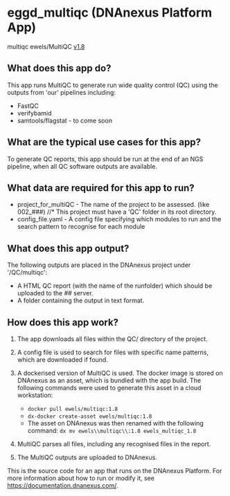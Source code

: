 # eggd_multiqc (DNAnexus Platform App)

multiqc
ewels/MultiQC [v1.8](https://github.com/ewels/MultiQC/)

## What does this app do?
This app runs MultiQC to generate run wide quality control (QC) using the outputs from 'our' pipelines including:
* FastQC 
* verifybamid
* samtools/flagstat - to come soon

## What are the typical use cases for this app?
To generate QC reports, this app should be run at the end of an NGS pipeline, when all QC software outputs are available.

## What data are required for this app to run?
* project_for_multiQC - The name of the project to be assessed. (like 002_###)
  //* This project must have a 'QC' folder in its root directory.
* config_file.yaml - A config file specifying which modules to run and the search pattern to recognise for each module

## What does this app output?
The following outputs are placed in the DNAnexus project under '/QC/multiqc':
* A HTML QC report (with the name of the runfolder) which should be uploaded to the ## server.
* A folder containing the output in text format.

## How does this app work?
1. The app downloads all files within the QC/ directory of the project. 
2. A config file is used to search for files with specific name patterns, which are downloaded if found.

3. A dockerised version of MultiQC is used. The docker image is stored on DNAnexus as an asset, which is bundled with the app build. The following commands were used to generate this asset in a cloud workstation:
    * `docker pull ewels/multiqc:1.8`
    * `dx-docker create-asset ewels/multiqc:1.8`
    * The asset on DNAnexus was then renamed with the following command: `dx mv ewels\\multiqc\\:1.8 ewels_multiqc_1.8`
4. MultiQC parses all files, including any recognised files in the report.
5. The MultiQC outputs are uploaded to DNAnexus. 


This is the source code for an app that runs on the DNAnexus Platform.
For more information about how to run or modify it, see
https://documentation.dnanexus.com/.
<!-- /dx-header -->

<!-- Insert a description of your app here -->

<!--
TODO: This app directory was automatically generated by dx-app-wizard;
please edit this Readme.md file to include essential documentation about
your app that would be helpful to users. (Also see the
Readme.developer.md.) Once you're done, you can remove these TODO
comments.

For more info, see https://documentation.dnanexus.com/developer.
-->
